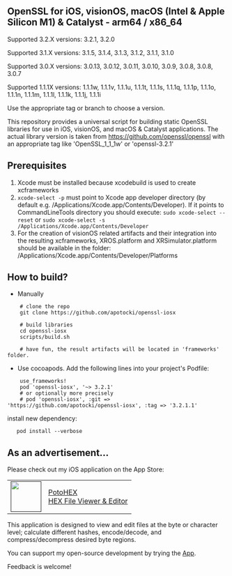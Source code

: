 ## OpenSSL for iOS, visionOS, macOS (Intel & Apple Silicon M1) & Catalyst - arm64 / x86_64

Supported 3.2.X versions: 3.2.1, 3.2.0

Supported 3.1.X versions: 3.1.5, 3.1.4, 3.1.3, 3.1.2, 3.1.1, 3.1.0

Supported 3.0.X versions: 3.0.13, 3.0.12, 3.0.11, 3.0.10, 3.0.9, 3.0.8, 3.0.8, 3.0.7

Supported 1.1.1X versions: 1.1.1w, 1.1.1v, 1.1.1u, 1.1.1t, 1.1.1s, 1.1.1q, 1.1.1p, 1.1.1o, 1.1.1n, 1.1.1m, 1.1.1l, 1.1.1k, 1.1.1j, 1.1.1i


Use the appropriate tag or branch to choose a version.

This repository provides a universal script for building static OpenSSL libraries for use in iOS, visionOS, and macOS & Catalyst applications.
The actual library version is taken from https://github.com/openssl/openssl with an appropriate tag like 'OpenSSL_1_1_1w' or 'openssl-3.2.1'

## Prerequisites
  1) Xcode must be installed because xcodebuild is used to create xcframeworks
  2) ```xcode-select -p``` must point to Xcode app developer directory (by default e.g. /Applications/Xcode.app/Contents/Developer). If it points to CommandLineTools directory you should execute:
  ```sudo xcode-select --reset``` or ```sudo xcode-select -s /Applications/Xcode.app/Contents/Developer```
  3) For the creation of visionOS related artifacts and their integration into the resulting xcframeworks, XROS.platform and XRSimulator.platform should be available in the folder: /Applications/Xcode.app/Contents/Developer/Platforms
 
## How to build?
 - Manually
```
    # clone the repo
    git clone https://github.com/apotocki/openssl-iosx
    
    # build libraries
    cd openssl-iosx
    scripts/build.sh

    # have fun, the result artifacts will be located in 'frameworks' folder.
```    
 - Use cocoapods. Add the following lines into your project's Podfile:
```
    use_frameworks!
    pod 'openssl-iosx', '~> 3.2.1'
    # or optionally more precisely
    # pod 'openssl-iosx', :git => 'https://github.com/apotocki/openssl-iosx', :tag => '3.2.1.1'
```    
install new dependency:
```
   pod install --verbose
```    

## As an advertisement…
Please check out my iOS application on the App Store:

[<table align="center" border=0 cellspacing=0 cellpadding=0><tr><td><img src="https://is4-ssl.mzstatic.com/image/thumb/Purple112/v4/78/d6/f8/78d6f802-78f6-267a-8018-751111f52c10/AppIcon-0-1x_U007emarketing-0-10-0-85-220.png/460x0w.webp" width="70"/></td><td><a href="https://apps.apple.com/us/app/potohex/id1620963302">PotoHEX</a><br>HEX File Viewer & Editor</td><tr></table>]()

This application is designed to view and edit files at the byte or character level; calculate different hashes, encode/decode, and compress/decompress desired byte regions.
  
You can support my open-source development by trying the [App](https://apps.apple.com/us/app/potohex/id1620963302).

Feedback is welcome!